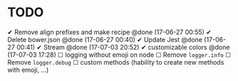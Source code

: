 # TODO
 ✔ Remove align prefixes and make recipe @done (17-06-27 00:55)
 ✔ Delete bower.json @done (17-06-27 00:40)
 ✔ Update Jest @done (17-06-27 00:41)
 ✔ Stream @done (17-07-03 20:52)
 ✔ customizable colors @done (17-07-03 17:28)
 ☐ logging without emoji on node
 ☐ Remove `logger.info`
 ☐ Remove `logger.debug`
 ☐ custom methods (hability to create new methods with emoji, ...)

